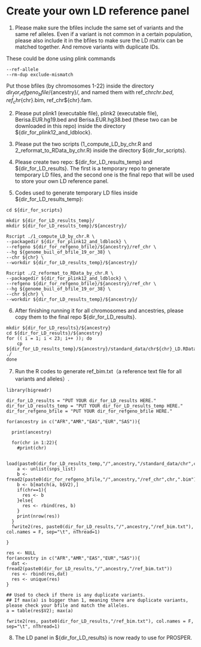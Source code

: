 # Create your own LD reference panel



1. Please make sure the bfiles include the same set of variants and the same ref alleles. Even if a variant is not common in a certain population, please also include it in the bfiles to make sure the LD matrix can be matched together. And remove variants with duplicate IDs.

These could be done using plink commands

```
--ref-allele
--rm-dup exclude-mismatch
```

Put those bfiles (by chromosomes 1-22) inside the directory ${dir_for_refgeno_bfile}/${ancestry}/, and named them with ref_chr${chr}.bed, ref_chr${chr}.bim, ref_chr${chr}.fam.

2. Please put plink1 (executable file), plink2 (executable file), Berisa.EUR.hg19.bed and Berisa.EUR.hg38.bed (these two can be downloaded in this repo) inside the directory ${dir_for_plink12_and_ldblock}.

3. Please put the two scripts (1_compute_LD_by_chr.R and 2_reformat_to_RData_by_chr.R) inside the directory ${dir_for_scripts}.

4. Please create two repo: ${dir_for_LD_results_temp} and ${dir_for_LD_results}. The first is a temporary repo to generate temporary LD files, and the second one is the final repo that will be used to store your own LD reference panel.

5. Codes used to generate temporary LD files inside ${dir_for_LD_results_temp}:

```
cd ${dir_for_scripts}

mkdir ${dir_for_LD_results_temp}/
mkdir ${dir_for_LD_results_temp}/${ancestry}/

Rscript ./1_compute_LD_by_chr.R \
--packagedir ${dir_for_plink12_and_ldblock} \
--refgeno ${dir_for_refgeno_bfile}/${ancestry}/ref_chr \
--hg ${genome_buil_of_bfile_19_or_38} \
--chr ${chr} \
--workdir ${dir_for_LD_results_temp}/${ancestry}/

Rscript ./2_reformat_to_RData_by_chr.R \
--packagedir ${dir_for_plink12_and_ldblock} \
--refgeno ${dir_for_refgeno_bfile}/${ancestry}/ref_chr \
--hg ${genome_buil_of_bfile_19_or_38} \
--chr ${chr} \
--workdir ${dir_for_LD_results_temp}/${ancestry}/

```

6. After finishing running it for all chromosomes and ancestries, please copy them to the final repo ${dir_for_LD_results}.

```
mkdir ${dir_for_LD_results}/${ancestry}
cd ${dir_for_LD_results}/${ancestry}
for (( i = 1; i < 23; i++ )); do
	cp ${dir_for_LD_results_temp}/${ancestry}/standard_data/chr${chr}_LD.RData ./
done
```

7. Run the R codes to generate ref_bim.txt（a reference text file for all variants and alleles）.

```
library(bigreadr)

dir_for_LD_results = "PUT YOUR dir_for_LD_results HERE."
dir_for_LD_results_temp = "PUT YOUR dir_for_LD_results_temp HERE."
dir_for_refgeno_bfile = "PUT YOUR dir_for_refgeno_bfile HERE."

for(ancestry in c("AFR","AMR","EAS","EUR","SAS")){

  print(ancestry)

  for(chr in 1:22){
    #print(chr)

    load(paste0(dir_for_LD_results_temp,"/",ancestry,"/standard_data/chr",chr,"_snps.RData"))
    a <- unlist(snps_list)
    b <- fread2(paste0(dir_for_refgeno_bfile,"/",ancestry,"/ref_chr",chr,".bim"))
    b <- b[match(a, b$V2),]
    if(chr==1){
      res <- b
    }else{
      res <- rbind(res, b)
    }
    print(nrow(res))
  }
  fwrite2(res, paste0(dir_for_LD_results,"/",ancestry,"/ref_bim.txt"), col.names = F, sep="\t", nThread=1)

}

res <- NULL
for(ancestry in c("AFR","AMR","EAS","EUR","SAS")){
  dat <- fread2(paste0(dir_for_LD_results,"/",ancestry,"/ref_bim.txt"))
  res <- rbind(res,dat)
  res <- unique(res)
}

## Used to check if there is any duplicate variants.
## If max(a) is bigger than 1, meaning there are duplicate variants, please check your bfile and match the alleles.
a = table(res$V2); max(a)

fwrite2(res, paste0(dir_for_LD_results,"/ref_bim.txt"), col.names = F, sep="\t", nThread=1)

```

8. The LD panel in ${dir_for_LD_results} is now ready to use for PROSPER.



